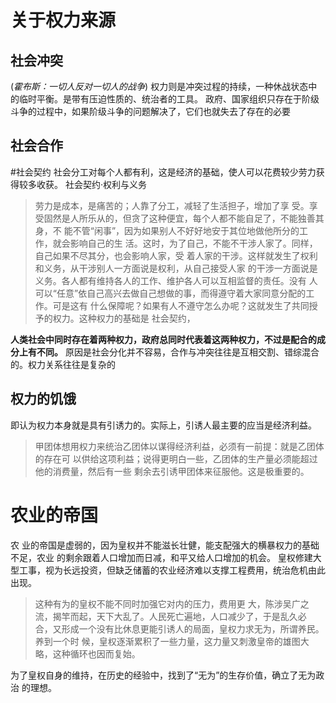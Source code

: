 # 关于权力来源
## 社会冲突
(*霍布斯：一切人反对一切人的战争*)
权力则是冲突过程的持续，一种休战状态中的临时平衡。是带有压迫性质的、统治者的工具。
政府、国家组织只存在于阶级斗争的过程中，如果阶级斗争的问题解决了，它们也就失去了存在的必要

## 社会合作
#社会契约
社会分工对每个人都有利，这是经济的基础，使人可以花费较少劳力获得较多收获。
社会契约·权利与义务
>劳力是成本，是痛苦的；人靠了分工，减轻了生活担子，增加了享 受。享受固然是人所乐从的，但贪了这种便宜，每个人都不能自足了，不能独善其身，不 能不管“闲事”，因为如果别人不好好地安于其位地做他所分的工作，就会影响自己的生 活。这时，为了自己，不能不干涉人家了。同样，自己如果不尽其分，也会影响人家，受 着人家的干涉。这样就发生了权利和义务，从干涉别人一方面说是权利，从自己接受人家 的干涉一方面说是义务。各人都有维持各人的工作、维护各人可以互相监督的责任。没有 人可以“任意”依自己高兴去做自己想做的事，而得遵守着大家同意分配的工作。可是这有 什么保障呢？如果有人不遵守怎么办呢？这就发生了共同授予的权力。这种权力的基础是 社会契约，

**人类社会中同时存在着两种权力，政府总同时代表着这两种权力，不过是配合的成分上有不同。** 原因是社会分化并不容易，合作与冲突往往是互相交割、错综混合的。权力关系往往是复杂的
## 权力的饥饿
即认为权力本身就是具有引诱力的。实际上，引诱人最主要的应当是经济利益。
>甲团体想用权力来统治乙团体以谋得经济利益，必须有一前提：就是乙团体的存在可 以供给这项利益；说得更明白一些，乙团体的生产量必须能超过他的消费量，然后有一些 剩余去引诱甲团体来征服他。这是极重要的。

# 农业的帝国
农 业的帝国是虚弱的，因为皇权并不能滋长壮健，能支配强大的横暴权力的基础不足，农业 的剩余跟着人口增加而日减，和平又给人口增加的机会。
皇权修建大型工事，视为长远投资，但缺乏储蓄的农业经济难以支撑工程费用，统治危机由此出现。
>这种有为的皇权不能不同时加强它对内的压力，费用更 大，陈涉吴广之流，揭竿而起，天下大乱了。人民死亡遍地，人口减少了，于是乱久必 合，又形成一个没有比休息更能引诱人的局面，皇权力求无为，所谓养民。养到一个时 候，皇权逐渐累积了一些力量，这力量又刺激皇帝的雄图大略，这种循环也因而复始。

为了皇权自身的维持，在历史的经验中，找到了“无为”的生存价值，确立了无为政治 的理想。
